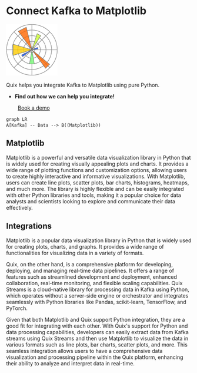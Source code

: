 # Connect Kafka to Matplotlib

![](./images/logo_1.jpg)

Quix helps you integrate Kafka to Matplotlib using pure Python.

<div class="grid cards blog-grid-card" markdown>

- __Find out how we can help you integrate!__

    <a class="md-button md-button--primary" href="https://share.hsforms.com/1iW0TmZzKQMChk0lxd_tGiw4yjw2?__hstc=175542013.2303933fbd746c0ac86d9ccbe9bc9100.1728383268831.1729603416735.1729620918855.31&__hssc=175542013.1.1729620918855&__hsfp=2132701734" target="_blank" style="margin:.5rem;">Book a demo</a>

</div>

```mermaid
graph LR
A[Kafka] -- Data --> B((Matplotlib))
```

## Matplotlib

Matplotlib is a powerful and versatile data visualization library in Python that is widely used for creating visually appealing plots and charts. It provides a wide range of plotting functions and customization options, allowing users to create highly interactive and informative visualizations. With Matplotlib, users can create line plots, scatter plots, bar charts, histograms, heatmaps, and much more. The library is highly flexible and can be easily integrated with other Python libraries and tools, making it a popular choice for data analysts and scientists looking to explore and communicate their data effectively.

## Integrations

Matplotlib is a popular data visualization library in Python that is widely used for creating plots, charts, and graphs. It provides a wide range of functionalities for visualizing data in a variety of formats. 

Quix, on the other hand, is a comprehensive platform for developing, deploying, and managing real-time data pipelines. It offers a range of features such as streamlined development and deployment, enhanced collaboration, real-time monitoring, and flexible scaling capabilities. Quix Streams is a cloud-native library for processing data in Kafka using Python, which operates without a server-side engine or orchestrator and integrates seamlessly with Python libraries like Pandas, scikit-learn, TensorFlow, and PyTorch.

Given that both Matplotlib and Quix support Python integration, they are a good fit for integrating with each other. With Quix's support for Python and data processing capabilities, developers can easily extract data from Kafka streams using Quix Streams and then use Matplotlib to visualize the data in various formats such as line plots, bar charts, scatter plots, and more. This seamless integration allows users to have a comprehensive data visualization and processing pipeline within the Quix platform, enhancing their ability to analyze and interpret data in real-time.

